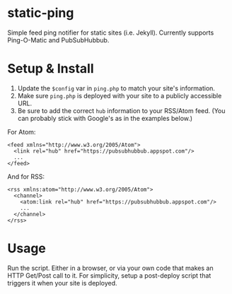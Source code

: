 static-ping
===========

Simple feed ping notifier for static sites (i.e.  Jekyll).
Currently supports Ping-O-Matic and PubSubHubbub.

# Setup & Install

1. Update the `$config` var in `ping.php` to match your site's information.
2. Make sure `ping.php` is deployed with your site to a publicly accessible URL.
2. Be sure to add the correct `hub` information to your RSS/Atom feed. (You can probably stick with Google's as in the examples below.)

For Atom:

    <feed xmlns="http://www.w3.org/2005/Atom">
      <link rel="hub" href="https://pubsubhubbub.appspot.com"/>
      ...
    </feed>


And for RSS:

    <rss xmlns:atom="http://www.w3.org/2005/Atom">
      <channel>
        <atom:link rel="hub" href="https://pubsubhubbub.appspot.com"/>
        ...
      </channel>
    </rss>

# Usage

Run the script. Either in a browser, or via your own code that makes an HTTP Get/Post call to it. For simplicity, setup a post-deploy script that triggers it when your site is deployed.
